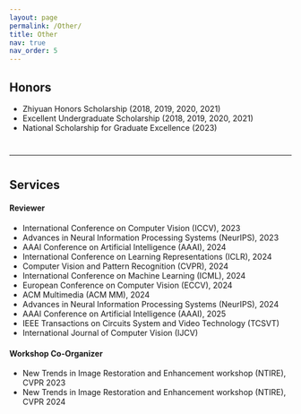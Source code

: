 ```yaml
---
layout: page
permalink: /Other/
title: Other
nav: true
nav_order: 5
---
```

## **Honors**

- Zhiyuan Honors Scholarship (2018, 2019, 2020, 2021)
- Excellent Undergraduate Scholarship (2018, 2019, 2020, 2021)
- National Scholarship for Graduate Excellence (2023)

<div style="margin-bottom: 40px;"></div>

---

<div style="margin-bottom: 40px;"></div>

## **Services**

<div style="margin-bottom: 20px;"></div>

#### Reviewer

- International Conference on Computer Vision (ICCV), 2023
- Advances in Neural Information Processing Systems (NeurIPS), 2023
- AAAI Conference on Artificial Intelligence (AAAI), 2024
- International Conference on Learning Representations (ICLR), 2024
- Computer Vision and Pattern Recognition (CVPR), 2024
- International Conference on Machine Learning (ICML), 2024
- European Conference on Computer Vision (ECCV), 2024
- ACM Multimedia (ACM MM), 2024
- Advances in Neural Information Processing Systems (NeurIPS), 2024
- AAAI Conference on Artificial Intelligence (AAAI), 2025
- IEEE Transactions on Circuits System and Video Technology (TCSVT)
- International Journal of Computer Vision (IJCV)

<div style="margin-bottom: 20px;"></div>

#### Workshop Co-Organizer

- New Trends in Image Restoration and Enhancement workshop (NTIRE), CVPR 2023
- New Trends in Image Restoration and Enhancement workshop (NTIRE), CVPR 2024
